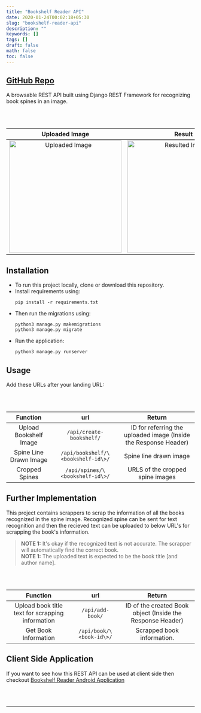 ```yaml
---
title: "Bookshelf Reader API"
date: 2020-01-24T00:02:18+05:30
slug: "bookshelf-reader-api"
description: ""
keywords: []
tags: []
draft: false
math: false
toc: false
---
```


<h2><a href="https://github.com/LakshyaKhatri/Bookshelf-Reader-API/" target="_blank">GitHub Repo</a></h2>

A browsable REST API built using Django REST Framework for recognizing book spines in an image.

<br>
<br>

Uploaded Image        | Result
:--------------------:|:---------------------------:
<img src="https://raw.githubusercontent.com/LakshyaKhatri/Bookshelf-Reader-API/master/assets/spines.jpg" alt="Uploaded Image" width="300" />|<img src="https://raw.githubusercontent.com/LakshyaKhatri/Bookshelf-Reader-API/master/assets/drawn_spines.jpeg" alt="Resulted Image" width="300" />

## Installation
* To run this project locally, clone or download this repository.
* Install requirements using:
    ```
    pip install -r requirements.txt
    ```
* Then run the migrations using:
    ```
    python3 manage.py makemigrations  
    python3 manage.py migrate
    ```
* Run the application:
    ```
    python3 manage.py runserver
    ```

## Usage
Add these URLs after your landing URL:

<br>
<br>

Function                | url                    | Return  
:----------------------:|:----------------------:|:----------------------------------------------------:  
Upload Bookshelf Image  | `/api/create-bookshelf/` | ID for referring the uploaded image (Inside the Response Header)  
Spine Line Drawn Image  | `/api/bookshelf/\<bookshelf-id\>/` | Spine line drawn image
Cropped Spines          | `/api/spines/\<bookshelf-id\>/` | URLS of the cropped spine images

## Further Implementation

This project contains scrappers to scrap the information of all the books recognized in the spine image. Recognized spine can be sent for text recognition and then the recieved text can be uploaded to below URL's for scrapping the book's information.

> **NOTE 1:** It's okay if the recognized text is not accurate. The scrapper will automatically find the correct book.  
> **NOTE 1:** The uploaded text is expected to be the book title \[and author name\].

<br>
<br>

Function                | url                    | Return  
:----------------------:|:----------------------:|:----------------------------------------------------:  
Upload book title text for scrapping information  | `/api/add-book/` | ID of the created Book object (Inside the Response Header)
Get Book Information | `/api/book/\<book-id\>/` | Scrapped book information.

## Client Side Application
If you want to see how this REST API can be used at client side then checkout <a href="https://github.com/LakshyaKhatri/Bookshelf-Reader" target="_blank">Bookshelf Reader Android Application</a>

<br>
<br>

-----------------------------------------------------------